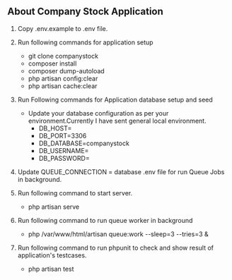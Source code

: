 ## About Company Stock Application
1) Copy .env.example to .env file.
2) Run following commands for application setup
    - git clone <this repository link> companystock
    - composer install
    - composer dump-autoload
    - php artisan config:clear
    - php artisan cache:clear

2) Run Following commands for Application database setup and seed
    - Update your database configuration as per your environment.Currently I have sent general local environment.
        - DB_HOST=
        - DB_PORT=3306
        - DB_DATABASE=companystock
        - DB_USERNAME=
        - DB_PASSWORD=

3) Update QUEUE_CONNECTION = database .env file for run Queue Jobs in background.

4) Run following command to start server.
    - php artisan serve

5) Run following command to run queue worker in background
    - php /var/www/html/artisan queue:work --sleep=3 --tries=3 &
   
6) Run following command to run phpunit to check and show result of application's testcases.
    - php artisan test
   
